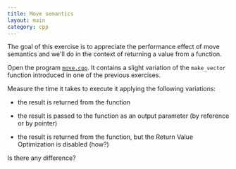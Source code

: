 ```yaml
---
title: Move semantics
layout: main
category: cpp
---
```


The goal of this exercise is to appreciate the performance effect of move
semantics and we'll do in the context of returning a value from a function.

Open the program [`move.cpp`]({{site.exercises_repo}}/hands-on/cpp/move.cpp). It
contains a slight variation of the `make_vector` function introduced in one of
the previous exercises.

Measure the time it takes to execute it applying the following variations:

* the result is returned from the function

* the result is passed to the function as an output parameter (by reference or
  by pointer)

* the result is returned from the function, but the Return Value Optimization is
  disabled (how?)

Is there any difference?
